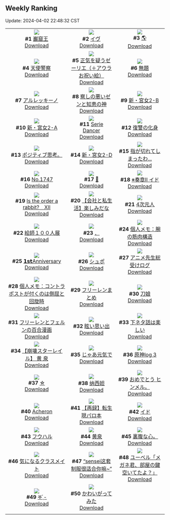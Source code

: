 ## Weekly Ranking
Update: 2024-04-02 22:48:32 CST

|      |      |      |
| :----: | :----: | :----: |
| ![](https://i.pixiv.re/c/240x480/img-master/img/2024/03/27/22/47/05/117306786_p0_master1200.jpg)<br>**#1** [巌窟王](https://www.pixiv.net/artworks/117306786)<br>[Download](https://i.pixiv.re/img-original/img/2024/03/27/22/47/05/117306786_p0.jpg) | ![](https://i.pixiv.re/c/240x480/img-master/img/2024/03/27/00/00/05/117281710_p0_master1200.jpg)<br>**#2** [イヴ](https://www.pixiv.net/artworks/117281710)<br>[Download](https://i.pixiv.re/img-original/img/2024/03/27/00/00/05/117281710_p0.png) | ![](https://i.pixiv.re/c/240x480/img-master/img/2024/03/28/00/00/21/117309293_p0_master1200.jpg)<br>**#3** [🌎](https://www.pixiv.net/artworks/117309293)<br>[Download](https://i.pixiv.re/img-original/img/2024/03/28/00/00/21/117309293_p0.jpg) |
| ![](https://i.pixiv.re/c/240x480/img-master/img/2024/03/26/00/00/08/117253244_p0_master1200.jpg)<br>**#4** [天使警察](https://www.pixiv.net/artworks/117253244)<br>[Download](https://i.pixiv.re/img-original/img/2024/03/26/00/00/08/117253244_p0.jpg) | ![](https://i.pixiv.re/c/240x480/img-master/img/2024/03/27/09/12/07/117290222_p0_master1200.jpg)<br>**#5** [正気を疑うゼーリエ（＋アウラお祝い絵）](https://www.pixiv.net/artworks/117290222)<br>[Download](https://i.pixiv.re/img-original/img/2024/03/27/09/12/07/117290222_p0.jpg) | ![](https://i.pixiv.re/c/240x480/img-master/img/2024/03/27/07/42/20/117289114_p0_master1200.jpg)<br>**#6** [無題](https://www.pixiv.net/artworks/117289114)<br>[Download](https://i.pixiv.re/img-original/img/2024/03/27/07/42/20/117289114_p0.png) |
| ![](https://i.pixiv.re/c/240x480/img-master/img/2024/03/27/00/00/16/117281774_p0_master1200.jpg)<br>**#7** [アルレッキーノ](https://www.pixiv.net/artworks/117281774)<br>[Download](https://i.pixiv.re/img-original/img/2024/03/27/00/00/16/117281774_p0.jpg) | ![](https://i.pixiv.re/c/240x480/img-master/img/2024/03/27/06/53/16/117288491_p0_master1200.jpg)<br>**#8** [察しの悪いゼンと知恵の神](https://www.pixiv.net/artworks/117288491)<br>[Download](https://i.pixiv.re/img-original/img/2024/03/27/06/53/16/117288491_p0.png) | ![](https://i.pixiv.re/c/240x480/img-master/img/2024/03/27/17/03/31/117297455_p0_master1200.jpg)<br>**#9** [新・宮女2-B](https://www.pixiv.net/artworks/117297455)<br>[Download](https://i.pixiv.re/img-original/img/2024/03/27/17/03/31/117297455_p0.jpg) |
| ![](https://i.pixiv.re/c/240x480/img-master/img/2024/03/26/17/53/13/117270577_p0_master1200.jpg)<br>**#10** [新・宮女2-A](https://www.pixiv.net/artworks/117270577)<br>[Download](https://i.pixiv.re/img-original/img/2024/03/26/17/53/13/117270577_p0.jpg) | ![](https://i.pixiv.re/c/240x480/img-master/img/2024/03/27/02/55/57/117286037_p0_master1200.jpg)<br>**#11** [Serie Dancer](https://www.pixiv.net/artworks/117286037)<br>[Download](https://i.pixiv.re/img-original/img/2024/03/27/02/55/57/117286037_p0.jpg) | ![](https://i.pixiv.re/c/240x480/img-master/img/2024/03/27/17/22/16/117297791_p0_master1200.jpg)<br>**#12** [復讐の化身](https://www.pixiv.net/artworks/117297791)<br>[Download](https://i.pixiv.re/img-original/img/2024/03/27/17/22/16/117297791_p0.jpg) |
| ![](https://i.pixiv.re/c/240x480/img-master/img/2024/03/27/07/20/42/117284521_p0_master1200.jpg)<br>**#13** [ポジティブ思考。](https://www.pixiv.net/artworks/117284521)<br>[Download](https://i.pixiv.re/img-original/img/2024/03/27/07/20/42/117284521_p0.jpg) | ![](https://i.pixiv.re/c/240x480/img-master/img/2024/03/28/17/58/41/117326132_p0_master1200.jpg)<br>**#14** [新・宮女2-D](https://www.pixiv.net/artworks/117326132)<br>[Download](https://i.pixiv.re/img-original/img/2024/03/28/17/58/41/117326132_p0.jpg) | ![](https://i.pixiv.re/c/240x480/img-master/img/2024/03/27/19/55/33/117298522_p0_master1200.jpg)<br>**#15** [指が切れてしまったわ...](https://www.pixiv.net/artworks/117298522)<br>[Download](https://i.pixiv.re/img-original/img/2024/03/27/19/55/33/117298522_p0.png) |
| ![](https://i.pixiv.re/c/240x480/img-master/img/2024/03/27/00/00/30/117281834_p0_master1200.jpg)<br>**#16** [No.1747](https://www.pixiv.net/artworks/117281834)<br>[Download](https://i.pixiv.re/img-original/img/2024/03/27/00/00/30/117281834_p0.jpg) | ![](https://i.pixiv.re/c/240x480/img-master/img/2024/03/26/00/00/23/117253311_p0_master1200.jpg)<br>**#17** [🖤](https://www.pixiv.net/artworks/117253311)<br>[Download](https://i.pixiv.re/img-original/img/2024/03/26/00/00/23/117253311_p0.png) | ![](https://i.pixiv.re/c/240x480/img-master/img/2024/03/27/22/09/20/117305554_p0_master1200.jpg)<br>**#18** [※奏章Ⅱ イド](https://www.pixiv.net/artworks/117305554)<br>[Download](https://i.pixiv.re/img-original/img/2024/03/27/22/09/20/117305554_p0.jpg) |
| ![](https://i.pixiv.re/c/240x480/img-master/img/2024/03/27/18/31/08/117299334_p0_master1200.jpg)<br>**#19** [Is the order a rabbit?　Ⅻ](https://www.pixiv.net/artworks/117299334)<br>[Download](https://i.pixiv.re/img-original/img/2024/03/27/18/31/08/117299334_p0.jpg) | ![](https://i.pixiv.re/c/240x480/img-master/img/2024/03/26/12/00/11/117264422_p0_master1200.jpg)<br>**#20** [【会社と私生活】楽しみだな](https://www.pixiv.net/artworks/117264422)<br>[Download](https://i.pixiv.re/img-original/img/2024/03/26/12/00/11/117264422_p0.jpg) | ![](https://i.pixiv.re/c/240x480/img-master/img/2024/03/27/00/02/12/117282040_p0_master1200.jpg)<br>**#21** [4次元人](https://www.pixiv.net/artworks/117282040)<br>[Download](https://i.pixiv.re/img-original/img/2024/03/27/00/02/12/117282040_p0.png) |
| ![](https://i.pixiv.re/c/240x480/img-master/img/2024/03/27/00/00/20/117281794_p0_master1200.jpg)<br>**#22** [絵師１００人展](https://www.pixiv.net/artworks/117281794)<br>[Download](https://i.pixiv.re/img-original/img/2024/03/27/00/00/20/117281794_p0.jpg) | ![](https://i.pixiv.re/c/240x480/img-master/img/2024/03/28/14/34/00/117310094_p0_master1200.jpg)<br>**#23** [．](https://www.pixiv.net/artworks/117310094)<br>[Download](https://i.pixiv.re/img-original/img/2024/03/28/14/34/00/117310094_p0.png) | ![](https://i.pixiv.re/c/240x480/img-master/img/2024/03/26/06/00/09/117259625_p0_master1200.jpg)<br>**#24** [個人メモ：腕の筋肉構造](https://www.pixiv.net/artworks/117259625)<br>[Download](https://i.pixiv.re/img-original/img/2024/03/26/06/00/09/117259625_p0.jpg) |
| ![](https://i.pixiv.re/c/240x480/img-master/img/2024/03/27/11/01/46/117291666_p0_master1200.jpg)<br>**#25** [𝟭𝘀𝘁Anniversary](https://www.pixiv.net/artworks/117291666)<br>[Download](https://i.pixiv.re/img-original/img/2024/03/27/11/01/46/117291666_p0.jpg) | ![](https://i.pixiv.re/c/240x480/img-master/img/2024/03/27/10/59/05/117291615_p0_master1200.jpg)<br>**#26** [シュポ](https://www.pixiv.net/artworks/117291615)<br>[Download](https://i.pixiv.re/img-original/img/2024/03/27/10/59/05/117291615_p0.jpg) | ![](https://i.pixiv.re/c/240x480/img-master/img/2024/03/27/09/18/50/117290298_p0_master1200.jpg)<br>**#27** [アニメ先生総受けログ](https://www.pixiv.net/artworks/117290298)<br>[Download](https://i.pixiv.re/img-original/img/2024/03/27/09/18/50/117290298_p0.jpg) |
| ![](https://i.pixiv.re/c/240x480/img-master/img/2024/03/28/06/00/07/117315450_p0_master1200.jpg)<br>**#28** [個人メモ：コントラポストが付くのは側屈と回旋時](https://www.pixiv.net/artworks/117315450)<br>[Download](https://i.pixiv.re/img-original/img/2024/03/28/06/00/07/117315450_p0.jpg) | ![](https://i.pixiv.re/c/240x480/img-master/img/2024/03/27/01/52/30/117285009_p0_master1200.jpg)<br>**#29** [フリーレンまとめ](https://www.pixiv.net/artworks/117285009)<br>[Download](https://i.pixiv.re/img-original/img/2024/03/27/01/52/30/117285009_p0.jpg) | ![](https://i.pixiv.re/c/240x480/img-master/img/2024/03/27/02/00/01/117285156_p0_master1200.jpg)<br>**#30** [刀娘](https://www.pixiv.net/artworks/117285156)<br>[Download](https://i.pixiv.re/img-original/img/2024/03/27/02/00/01/117285156_p0.jpg) |
| ![](https://i.pixiv.re/c/240x480/img-master/img/2024/03/26/08/45/20/117261719_p0_master1200.jpg)<br>**#31** [フリーレンとフェルンの百合漫画](https://www.pixiv.net/artworks/117261719)<br>[Download](https://i.pixiv.re/img-original/img/2024/03/26/08/45/20/117261719_p0.jpg) | ![](https://i.pixiv.re/c/240x480/img-master/img/2024/03/27/11/28/06/117292039_p0_master1200.jpg)<br>**#32** [眩い思い出](https://www.pixiv.net/artworks/117292039)<br>[Download](https://i.pixiv.re/img-original/img/2024/03/27/11/28/06/117292039_p0.jpg) | ![](https://i.pixiv.re/c/240x480/img-master/img/2024/03/27/09/09/55/117290198_p0_master1200.jpg)<br>**#33** [下ネタ話は楽しい](https://www.pixiv.net/artworks/117290198)<br>[Download](https://i.pixiv.re/img-original/img/2024/03/27/09/09/55/117290198_p0.jpg) |
| ![](https://i.pixiv.re/c/240x480/img-master/img/2024/03/27/10/00/04/117290859_p0_master1200.jpg)<br>**#34** [【崩壊スターレイル】 黄 泉](https://www.pixiv.net/artworks/117290859)<br>[Download](https://i.pixiv.re/img-original/img/2024/03/27/10/00/04/117290859_p0.png) | ![](https://i.pixiv.re/c/240x480/img-master/img/2024/03/27/16/34/09/117296868_p0_master1200.jpg)<br>**#35** [じゃあ元気で](https://www.pixiv.net/artworks/117296868)<br>[Download](https://i.pixiv.re/img-original/img/2024/03/27/16/34/09/117296868_p0.png) | ![](https://i.pixiv.re/c/240x480/img-master/img/2024/03/27/19/52/10/117301259_p0_master1200.jpg)<br>**#36** [原神log 3](https://www.pixiv.net/artworks/117301259)<br>[Download](https://i.pixiv.re/img-original/img/2024/03/27/19/52/10/117301259_p0.jpg) |
| ![](https://i.pixiv.re/c/240x480/img-master/img/2024/03/26/00/00/29/117253344_p0_master1200.jpg)<br>**#37** [☆](https://www.pixiv.net/artworks/117253344)<br>[Download](https://i.pixiv.re/img-original/img/2024/03/26/00/00/29/117253344_p0.jpg) | ![](https://i.pixiv.re/c/240x480/img-master/img/2024/03/30/15/34/42/117281919_p0_master1200.jpg)<br>**#38** [纳西妲](https://www.pixiv.net/artworks/117281919)<br>[Download](https://i.pixiv.re/img-original/img/2024/03/30/15/34/42/117281919_p0.jpg) | ![](https://i.pixiv.re/c/240x480/img-master/img/2024/03/27/20/06/25/117301709_p0_master1200.jpg)<br>**#39** [おめでとう ヒンメル。](https://www.pixiv.net/artworks/117301709)<br>[Download](https://i.pixiv.re/img-original/img/2024/03/27/20/06/25/117301709_p0.jpg) |
| ![](https://i.pixiv.re/c/240x480/img-master/img/2024/03/27/20/00/05/117301432_p0_master1200.jpg)<br>**#40** [Acheron](https://www.pixiv.net/artworks/117301432)<br>[Download](https://i.pixiv.re/img-original/img/2024/03/27/20/00/05/117301432_p0.jpg) | ![](https://i.pixiv.re/c/240x480/img-master/img/2024/03/28/11/00/43/117319185_p0_master1200.jpg)<br>**#41** [【再録】転生現パロ本](https://www.pixiv.net/artworks/117319185)<br>[Download](https://i.pixiv.re/img-original/img/2024/03/28/11/00/43/117319185_p0.png) | ![](https://i.pixiv.re/c/240x480/img-master/img/2024/03/26/00/21/39/117254297_p0_master1200.jpg)<br>**#42** [イド](https://www.pixiv.net/artworks/117254297)<br>[Download](https://i.pixiv.re/img-original/img/2024/03/26/00/21/39/117254297_p0.png) |
| ![](https://i.pixiv.re/c/240x480/img-master/img/2024/03/26/00/00/24/117253318_p0_master1200.jpg)<br>**#43** [フウハル](https://www.pixiv.net/artworks/117253318)<br>[Download](https://i.pixiv.re/img-original/img/2024/03/26/00/00/24/117253318_p0.png) | ![](https://i.pixiv.re/c/240x480/img-master/img/2024/03/27/19/12/25/117300301_p0_master1200.jpg)<br>**#44** [黄泉](https://www.pixiv.net/artworks/117300301)<br>[Download](https://i.pixiv.re/img-original/img/2024/03/27/19/12/25/117300301_p0.jpg) | ![](https://i.pixiv.re/c/240x480/img-master/img/2024/03/27/23/46/14/117308304_p0_master1200.jpg)<br>**#45** [裏腹な心。](https://www.pixiv.net/artworks/117308304)<br>[Download](https://i.pixiv.re/img-original/img/2024/03/27/23/46/14/117308304_p0.jpg) |
| ![](https://i.pixiv.re/c/240x480/img-master/img/2024/03/28/00/04/18/117309488_p0_master1200.jpg)<br>**#46** [気になるクラスメイト](https://www.pixiv.net/artworks/117309488)<br>[Download](https://i.pixiv.re/img-original/img/2024/03/28/00/04/18/117309488_p0.jpg) | ![](https://i.pixiv.re/c/240x480/img-master/img/2024/03/27/08/11/06/117289483_p0_master1200.jpg)<br>**#47** [“sensei这套制服很适合你嘛~”](https://www.pixiv.net/artworks/117289483)<br>[Download](https://i.pixiv.re/img-original/img/2024/03/27/08/11/06/117289483_p0.png) | ![](https://i.pixiv.re/c/240x480/img-master/img/2024/03/27/00/59/34/117283808_p0_master1200.jpg)<br>**#48** [ユーベル「メガネ君、部屋の鍵空いてたよ？」](https://www.pixiv.net/artworks/117283808)<br>[Download](https://i.pixiv.re/img-original/img/2024/03/27/00/59/34/117283808_p0.jpg) |
| ![](https://i.pixiv.re/c/240x480/img-master/img/2024/03/26/22/54/25/117279519_p0_master1200.jpg)<br>**#49** [𖤐 ̖́-](https://www.pixiv.net/artworks/117279519)<br>[Download](https://i.pixiv.re/img-original/img/2024/03/26/22/54/25/117279519_p0.jpg) | ![](https://i.pixiv.re/c/240x480/img-master/img/2024/03/27/19/44/27/117301091_p0_master1200.jpg)<br>**#50** [かわいがってみた](https://www.pixiv.net/artworks/117301091)<br>[Download](https://i.pixiv.re/img-original/img/2024/03/27/19/44/27/117301091_p0.png) |
|      |
